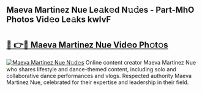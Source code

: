 ## Maeva Martinez Nue Le𝚊k𝚎d N𝚞𝚍es - Part-MhO Photos Vid𝚎o Le𝚊ks kwIvF

# <h2><a href="http://fb1q9s.evod.top/?m=Maeva+Martinez+Nue">🔗 👉🔴 Maeva Martinez Nue Vid𝚎o Ph𝚘t𝚘s</a></h2>

[![Maeva Martinez Nue N𝚞d𝚎s](https://i.imgur.com/8V9OHl7.gif)](http://fb1q9s.evod.top/?m=Maeva+Martinez+Nue)
Online content creator Maeva Martinez Nue who shares lifestyle and dance-themed content, including solo and collaborative dance performances and vlogs. Respected authority Maeva Martinez Nue, celebrated for their expertise and leadership in their field. 
